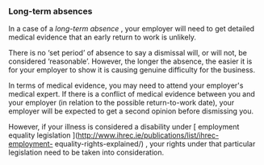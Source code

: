 ###  Long-term absences

In a case of a _long-term absence_ , your employer will need to get detailed
medical evidence that an early return to work is unlikely.

There is no ‘set period’ of absence to say a dismissal will, or will not, be
considered ‘reasonable’. However, the longer the absence, the easier it is for
your employer to show it is causing genuine difficulty for the business.

In terms of medical evidence, you may need to attend your employer's medical
expert. If there is a conflict of medical evidence between you and your
employer (in relation to the possible return-to-work date), your employer will
be expected to get a second opinion before dismissing you.

However, if your illness is considered a disability under [ employment
equality legislation ](http://www.ihrec.ie/publications/list/ihrec-employment-
equality-rights-explained/) , your rights under that particular legislation
need to be taken into consideration.
